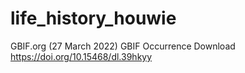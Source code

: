 # life_history_houwie




GBIF.org (27 March 2022) GBIF Occurrence Download https://doi.org/10.15468/dl.39hkyy
